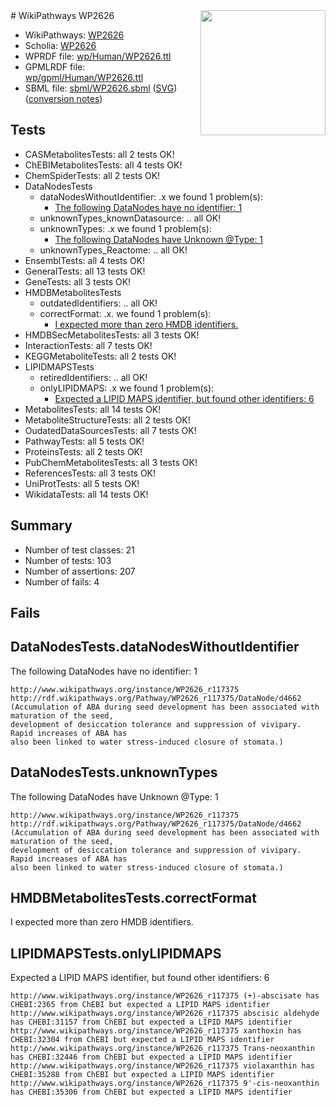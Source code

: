 <img style="float: right; width: 200px" src="../logo.png" />
# WikiPathways WP2626

* WikiPathways: [WP2626](https://identifiers.org/wikipathways:WP2626)
* Scholia: [WP2626](https://scholia.toolforge.org/wikipathways/WP2626)
* WPRDF file: [wp/Human/WP2626.ttl](../wp/Human/WP2626.ttl)
* GPMLRDF file: [wp/gpml/Human/WP2626.ttl](../wp/gpml/Human/WP2626.ttl)
* SBML file: [sbml/WP2626.sbml](../sbml/WP2626.sbml) ([SVG](../sbml/WP2626.svg)) ([conversion notes](../sbml/WP2626.txt))

## Tests
* CASMetabolitesTests: all 2 tests OK!
* ChEBIMetabolitesTests: all 4 tests OK!
* ChemSpiderTests: all 2 tests OK!
* DataNodesTests
    * dataNodesWithoutIdentifier: .x we found 1 problem(s):
        * [The following DataNodes have no identifier: 1](#d2d32fa0)
    * unknownTypes_knownDatasource: .. all OK!
    * unknownTypes: .x we found 1 problem(s):
        * [The following DataNodes have Unknown @Type: 1](#839973df)
    * unknownTypes_Reactome: .. all OK!
* EnsemblTests: all 4 tests OK!
* GeneralTests: all 13 tests OK!
* GeneTests: all 3 tests OK!
* HMDBMetabolitesTests
    * outdatedIdentifiers: .. all OK!
    * correctFormat: .x. we found 1 problem(s):
        * [I expected more than zero HMDB identifiers.](#ad154c1e)
* HMDBSecMetabolitesTests: all 3 tests OK!
* InteractionTests: all 7 tests OK!
* KEGGMetaboliteTests: all 2 tests OK!
* LIPIDMAPSTests
    * retiredIdentifiers: .. all OK!
    * onlyLIPIDMAPS: .x we found 1 problem(s):
        * [Expected a LIPID MAPS identifier, but found other identifiers: 6](#48cc60bd)
* MetabolitesTests: all 14 tests OK!
* MetaboliteStructureTests: all 2 tests OK!
* OudatedDataSourcesTests: all 7 tests OK!
* PathwayTests: all 5 tests OK!
* ProteinsTests: all 2 tests OK!
* PubChemMetabolitesTests: all 3 tests OK!
* ReferencesTests: all 3 tests OK!
* UniProtTests: all 5 tests OK!
* WikidataTests: all 14 tests OK!


## Summary

* Number of test classes: 21
* Number of tests: 103
* Number of assertions: 207
* Number of fails: 4

## Fails

<a name="d2d32fa0" />

## DataNodesTests.dataNodesWithoutIdentifier

The following DataNodes have no identifier: 1
```
http://www.wikipathways.org/instance/WP2626_r117375 http://rdf.wikipathways.org/Pathway/WP2626_r117375/DataNode/d4662 (Accumulation of ABA during seed development has been associated with maturation of the seed, 
development of desiccation tolerance and suppression of vivipary. Rapid increases of ABA has 
also been linked to water stress-induced closure of stomata.)
```

<a name="839973df" />

## DataNodesTests.unknownTypes

The following DataNodes have Unknown @Type: 1
```
http://www.wikipathways.org/instance/WP2626_r117375 http://rdf.wikipathways.org/Pathway/WP2626_r117375/DataNode/d4662 (Accumulation of ABA during seed development has been associated with maturation of the seed, 
development of desiccation tolerance and suppression of vivipary. Rapid increases of ABA has 
also been linked to water stress-induced closure of stomata.)
```

<a name="ad154c1e" />

## HMDBMetabolitesTests.correctFormat

I expected more than zero HMDB identifiers.
<a name="48cc60bd" />

## LIPIDMAPSTests.onlyLIPIDMAPS

Expected a LIPID MAPS identifier, but found other identifiers: 6
```
http://www.wikipathways.org/instance/WP2626_r117375 (+)-abscisate has CHEBI:2365 from ChEBI but expected a LIPID MAPS identifier
http://www.wikipathways.org/instance/WP2626_r117375 abscisic aldehyde has CHEBI:31157 from ChEBI but expected a LIPID MAPS identifier
http://www.wikipathways.org/instance/WP2626_r117375 xanthoxin has CHEBI:32304 from ChEBI but expected a LIPID MAPS identifier
http://www.wikipathways.org/instance/WP2626_r117375 Trans-neoxanthin has CHEBI:32446 from ChEBI but expected a LIPID MAPS identifier
http://www.wikipathways.org/instance/WP2626_r117375 violaxanthin has CHEBI:35288 from ChEBI but expected a LIPID MAPS identifier
http://www.wikipathways.org/instance/WP2626_r117375 9'-cis-neoxanthin has CHEBI:35306 from ChEBI but expected a LIPID MAPS identifier
```

